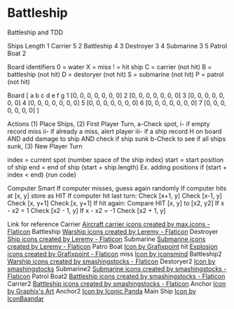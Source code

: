 # Battleship
Battleship and TDD

Ships           Length
1	Carrier	    5
2	Battleship	4
3	Destroyer	3
4	Submarine	3
5	Patrol Boat	2

Board identifiers
0 = water
X = miss
! = hit ship
C = carrier (not hit)
B = battleship (not hit)
D = destoryer (not hit)
S = submarine (not hit)
P = patrol (not hit)

Board
[
     a   b  c  d  e  f  g
   1 [0, 0, 0, 0, 0, 0, 0]
   2 [0, 0, 0, 0, 0, 0, 0]
   3 [0, 0, 0, 0, 0, 0, 0]
   4 [0, 0, 0, 0, 0, 0, 0]
   5 [0, 0, 0, 0, 0, 0, 0]
   6 [0, 0, 0, 0, 0, 0, 0]
   7 [0, 0, 0, 0, 0, 0, 0]
]

Actions
(1) Place Ships,
(2) First Player Turn,
  a-Check spot, 
   i- if empty record miss
   ii- if already a miss, alert player
   iii- if a ship record H on board AND add damage to ship AND check if ship sunk
  b-Check to see if all ships sunk,
(3) New Player Turn



index = current spot (number space of the ship index)
start = start position of ship
end = end of ship (start + ship.length)
Ex. adding positions
if (start + index < end) {run code}

Computer Smart
If computer misses, guess again randomly
If computer hits at [x, y] store as HIT
If computer hit last turn:
  Check [x+1, y]
  Check [x-1, y]
  Check [x, y+1]
  Check [x, y+1]
If hit again:
  Compare HIT [x, y] to [x2, y2]
  If x - x2 = 1
    Check [x2 - 1, y]
  If x - x2 = -1
    Check [x2 + 1, y]




Link for reference
Carrier
<a href="https://www.flaticon.com/free-icons/aircraft-carrier" title="aircraft carrier icons">Aircraft carrier icons created by max.icons - Flaticon</a>
Battleship
<a href="https://www.flaticon.com/free-icons/warship" title="warship icons">Warship icons created by Leremy - Flaticon</a>
Destroyer
<a href="https://www.flaticon.com/free-icons/ship" title="ship icons">Ship icons created by Leremy - Flaticon</a>
Submarine
<a href="https://www.flaticon.com/free-icons/submarine" title="submarine icons">Submarine icons created by Leremy - Flaticon</a>
Patro Boat
<a href="https://www.freepik.com/icon/ship_13966302#fromView=search&page=3&position=22&uuid=d57b3d53-e7c6-4a4f-b2e6-ff734f01d42a">Icon by Grafixpoint</a>
hit
<a href="https://www.flaticon.com/free-icons/explosion" title="explosion icons">Explosion icons created by Grafixpoint - Flaticon</a>
miss
<a href="https://www.freepik.com/icon/web_16632503#fromView=search&page=1&position=15&uuid=9843629e-d1c5-45e4-b6b2-b814221eb9a7">Icon by iconsmind</a>
Battleship2
<a href="https://www.flaticon.com/free-icons/warship" title="warship icons">Warship icons created by smashingstocks - Flaticon</a>
Destoryer2
<a href="https://www.freepik.com/icon/battleship_6175583#fromView=search&page=2&position=88&uuid=a90330a0-d278-4c8c-a00f-eb054f11ccaa">Icon by smashingstocks</a>
Submarine2
<a href="https://www.flaticon.com/free-icons/submarine" title="submarine icons">Submarine icons created by smashingstocks - Flaticon</a>
Patrol Boat2
<a href="https://www.flaticon.com/free-icons/battleship" title="battleship icons">Battleship icons created by smashingstocks - Flaticon</a>
Carrier2
<a href="https://www.flaticon.com/free-icons/battleship" title="battleship icons">Battleship icons created by smashingstocks - Flaticon</a>
Anchor
<a href="https://www.freepik.com/icon/anchor_5757848">Icon by Graphix's Art</a>
Anchor2
<a href="https://www.freepik.com/icon/anchor_9511982">Icon by Iconic Panda</a>
Main Ship
<a href="https://www.freepik.com/icon/transport_14756327#fromView=image_search_similar&page=1&position=9&uuid=2b2ae036-25aa-4a62-80fc-c311bb54d876">Icon by IconBaandar</a>
